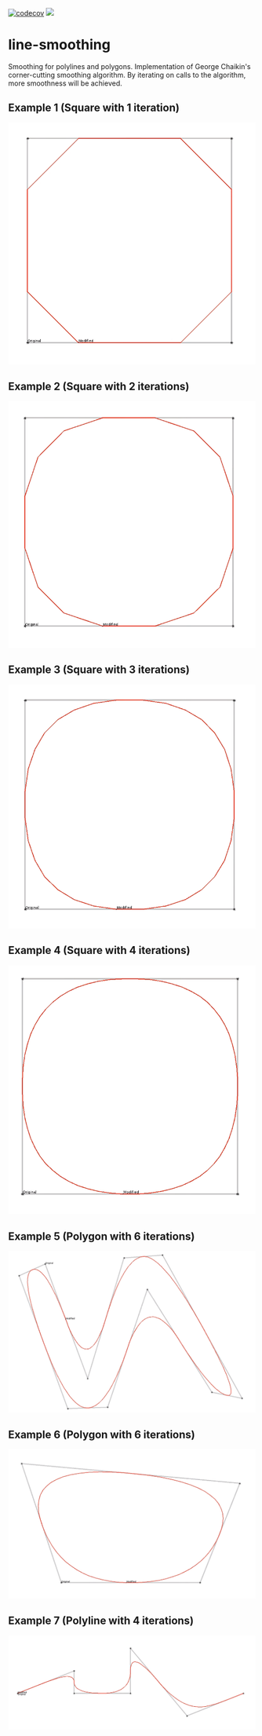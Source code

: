 [![codecov](https://codecov.io/gh/jimnewpower/line-smoothing/branch/master/graph/badge.svg?token=YULIH50YWG)](undefined)
![](https://codecov.io/gh/jimnewpower/line-smoothing/branch/master/graphs/sunburst.svg)

# line-smoothing
Smoothing for polylines and polygons. Implementation of George Chaikin's corner-cutting smoothing algorithm. By iterating on calls to the algorithm, more smoothness will be achieved.

## Example 1 (Square with 1 iteration)
![alt text](./src/main/resources/chaikin-square-1.png "Example 1")

## Example 2 (Square with 2 iterations)
![alt text](./src/main/resources/chaikin-square-2.png "Example 2")

## Example 3 (Square with 3 iterations)
![alt text](./src/main/resources/chaikin-square-3.png "Example 3")

## Example 4 (Square with 4 iterations)
![alt text](./src/main/resources/chaikin-square-4.png "Example 4")

## Example 5 (Polygon with 6 iterations)
![alt text](./src/main/resources/chaikin-1.png "Example 5")

## Example 6 (Polygon with 6 iterations)
![alt text](./src/main/resources/chaikin-2.png "Example 6")

## Example 7 (Polyline with 4 iterations)
![alt text](./src/main/resources/polyline-4.png "Example 7")
